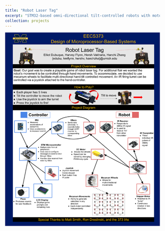 ```yaml
---
title: "Robot Laser Tag"
excerpt: "STM32-based omni-directional tilt-controlled robots with motorized turrents for IR laser tag <br/><img src='/images/projects/robot_laser_tag/cover.png' width='500'>"
collection: projects
---
```


<img src="/images/projects/robot_laser_tag/poster.png">
